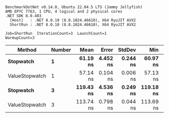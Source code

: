 ```

BenchmarkDotNet v0.14.0, Ubuntu 22.04.5 LTS (Jammy Jellyfish)
AMD EPYC 7763, 1 CPU, 4 logical and 2 physical cores
.NET SDK 8.0.403
  [Host]   : .NET 8.0.10 (8.0.1024.46610), X64 RyuJIT AVX2
  ShortRun : .NET 8.0.10 (8.0.1024.46610), X64 RyuJIT AVX2

Job=ShortRun  IterationCount=3  LaunchCount=1  
WarmupCount=3  

```
| Method         | Number | Mean      | Error    | StdDev   | Min       | Max       | Gen0   | Allocated |
|--------------- |------- |----------:|---------:|---------:|----------:|----------:|-------:|----------:|
| **Stopwatch**      | **1**      |  **61.19 ns** | **4.452 ns** | **0.244 ns** |  **60.97 ns** |  **61.45 ns** | **0.0005** |      **40 B** |
| ValueStopwatch | 1      |  57.14 ns | 0.104 ns | 0.006 ns |  57.13 ns |  57.14 ns |      - |         - |
| **Stopwatch**      | **3**      | **119.43 ns** | **4.536 ns** | **0.249 ns** | **119.18 ns** | **119.68 ns** | **0.0005** |      **40 B** |
| ValueStopwatch | 3      | 113.74 ns | 0.798 ns | 0.044 ns | 113.69 ns | 113.78 ns |      - |         - |
